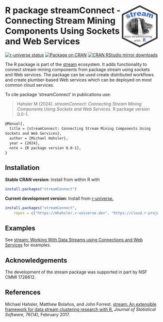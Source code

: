 
# <img src="man/figures/logo.svg" align="right" height="139" /> R package streamConnect - Connecting Stream Mining Components Using Sockets and Web Services

[![r-universe
status](https://mhahsler.r-universe.dev/badges/streamConnect)](https://mhahsler.r-universe.dev/streamConnect)
[![Package on
CRAN](http://www.r-pkg.org/badges/version/streamConnect)](https://CRAN.R-project.org/package=streamConnect)
[![CRAN RStudio mirror
downloads](http://cranlogs.r-pkg.org/badges/streamConnect)](https://CRAN.R-project.org/package=streamConnect)

The R package is part of the
[stream](https://github.com/mhahsler/stream) ecosystem. It adds
functionality to connect stream mining components from package stream
using sockets and Web services. The package can be used create
distributed workflows and create plumber-based Web services which can be
deployed on most common cloud services.

To cite package ‘streamConnect’ in publications use:

> Hahsler M (2024). *streamConnect: Connecting Stream Mining Components
> Using Sockets and Web Services*. R package version 0.0-1.

    @Manual{,
      title = {streamConnect: Connecting Stream Mining Components Using Sockets and Web Services},
      author = {Michael Hahsler},
      year = {2024},
      note = {R package version 0.0-1},
    }

## Installation

**Stable CRAN version:** Install from within R with

``` r
install.packages("streamConnect")
```

**Current development version:** Install from
[r-universe.](https://mhahsler.r-universe.dev/streamConnect)

``` r
install.packages("streamConnect",
    repos = c("https://mhahsler.r-universe.dev". "https://cloud.r-project.org/"))
```

## Examples

See [stream: Working With Data Streams using Connections and Web
Services](https://CRAN.R-project.org/package=streamConnect/vignettes/connections.html)
for examples.

## Acknowledgements

The development of the stream package was supported in part by NSF CMMI
1728612.

## References

Michael Hahsler, Matthew Bolaños, and John Forrest. [stream: An
extensible framework for data stream clustering research with
R.](https://dx.doi.org/10.18637/jss.v076.i14) *Journal of Statistical
Software,* 76(14), February 2017.
